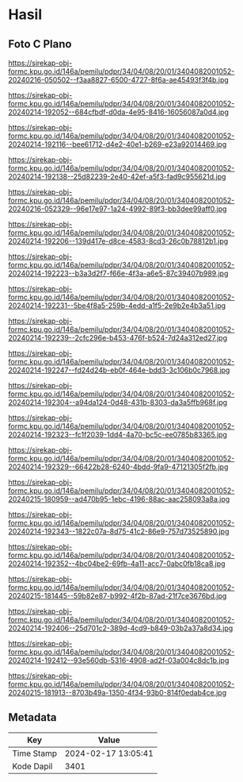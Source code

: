 # Hasil

## Foto C Plano

https://sirekap-obj-formc.kpu.go.id/146a/pemilu/pdpr/34/04/08/20/01/3404082001052-20240216-050502--f3aa8827-6500-4727-8f6a-ae45493f3f4b.jpg

https://sirekap-obj-formc.kpu.go.id/146a/pemilu/pdpr/34/04/08/20/01/3404082001052-20240214-192052--684cfbdf-d0da-4e95-8416-16056087a0d4.jpg

https://sirekap-obj-formc.kpu.go.id/146a/pemilu/pdpr/34/04/08/20/01/3404082001052-20240214-192116--bee61712-d4e2-40e1-b269-e23a92014469.jpg

https://sirekap-obj-formc.kpu.go.id/146a/pemilu/pdpr/34/04/08/20/01/3404082001052-20240214-192138--25d82239-2e40-42ef-a5f3-fad9c955621d.jpg

https://sirekap-obj-formc.kpu.go.id/146a/pemilu/pdpr/34/04/08/20/01/3404082001052-20240216-052329--96e17e97-1a24-4992-89f3-bb3dee99aff0.jpg

https://sirekap-obj-formc.kpu.go.id/146a/pemilu/pdpr/34/04/08/20/01/3404082001052-20240214-192206--139d417e-d8ce-4583-8cd3-26c0b78812b1.jpg

https://sirekap-obj-formc.kpu.go.id/146a/pemilu/pdpr/34/04/08/20/01/3404082001052-20240214-192223--b3a3d2f7-f66e-4f3a-a6e5-87c39407b989.jpg

https://sirekap-obj-formc.kpu.go.id/146a/pemilu/pdpr/34/04/08/20/01/3404082001052-20240214-192231--5be4f8a5-259b-4edd-a1f5-2e9b2e4b3a51.jpg

https://sirekap-obj-formc.kpu.go.id/146a/pemilu/pdpr/34/04/08/20/01/3404082001052-20240214-192239--2cfc296e-b453-476f-b524-7d24a312ed27.jpg

https://sirekap-obj-formc.kpu.go.id/146a/pemilu/pdpr/34/04/08/20/01/3404082001052-20240214-192247--fd24d24b-eb0f-464e-bdd3-3c106b0c7968.jpg

https://sirekap-obj-formc.kpu.go.id/146a/pemilu/pdpr/34/04/08/20/01/3404082001052-20240214-192304--a94da124-0d48-431b-8303-da3a5ffb968f.jpg

https://sirekap-obj-formc.kpu.go.id/146a/pemilu/pdpr/34/04/08/20/01/3404082001052-20240214-192323--fc1f2039-1dd4-4a70-bc5c-ee0785b83365.jpg

https://sirekap-obj-formc.kpu.go.id/146a/pemilu/pdpr/34/04/08/20/01/3404082001052-20240214-192329--66422b28-6240-4bdd-9fa9-47121305f2fb.jpg

https://sirekap-obj-formc.kpu.go.id/146a/pemilu/pdpr/34/04/08/20/01/3404082001052-20240215-180959--ad470b95-1ebc-4196-88ac-aac258093a8a.jpg

https://sirekap-obj-formc.kpu.go.id/146a/pemilu/pdpr/34/04/08/20/01/3404082001052-20240214-192343--1822c07a-8d75-41c2-86e9-757d73525890.jpg

https://sirekap-obj-formc.kpu.go.id/146a/pemilu/pdpr/34/04/08/20/01/3404082001052-20240214-192352--4bc04be2-69fb-4a11-acc7-0abc0fb18ca8.jpg

https://sirekap-obj-formc.kpu.go.id/146a/pemilu/pdpr/34/04/08/20/01/3404082001052-20240215-181445--59b82e87-b992-4f2b-87ad-21f7ce3676bd.jpg

https://sirekap-obj-formc.kpu.go.id/146a/pemilu/pdpr/34/04/08/20/01/3404082001052-20240214-192406--25d701c2-389d-4cd9-b849-03b2a37a8d34.jpg

https://sirekap-obj-formc.kpu.go.id/146a/pemilu/pdpr/34/04/08/20/01/3404082001052-20240214-192412--93e560db-5316-4908-ad2f-03a004c8dc1b.jpg

https://sirekap-obj-formc.kpu.go.id/146a/pemilu/pdpr/34/04/08/20/01/3404082001052-20240215-181913--8703b49a-1350-4f34-93b0-814f0edab4ce.jpg


## Metadata

| Key        | Value               |
| ---------- | ------------------- |
| Time Stamp | 2024-02-17 13:05:41 |
| Kode Dapil | 3401                |



